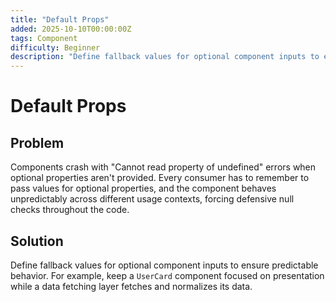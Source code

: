 ```yaml
---
title: "Default Props"
added: 2025-10-10T00:00:00Z
tags: Component
difficulty: Beginner
description: "Define fallback values for optional component inputs to ensure predictable behavior."
---
```

# Default Props

## Problem

Components crash with "Cannot read property of undefined" errors when optional properties aren't provided. Every consumer has to remember to pass values for optional properties, and the component behaves unpredictably across different usage contexts, forcing defensive null checks throughout the code.

## Solution

Define fallback values for optional component inputs to ensure predictable behavior. For example, keep a `UserCard` component focused on presentation while a data fetching layer fetches and normalizes its data.
